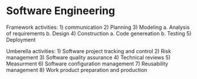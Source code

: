 # Software Engineering

Framework activities:
    1) communication
    2) Planning
    3) Modeling
        a. Analysis of requirements
        b. Design
    4) Construction
        a. Code genereation
        b. Testing
    5) Deployment

Umberella activities:
    1) Software project tracking and control
    2) Risk management
    3) Software quality assurance
    4) Technical reviews
    5) Measurment
    6) Software configuration management
    7) Reusability management
    8) Work product preparation and production
